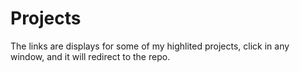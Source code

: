 # Projects

The links are displays for some of my highlited projects, click in any window, and it will redirect to the repo.
